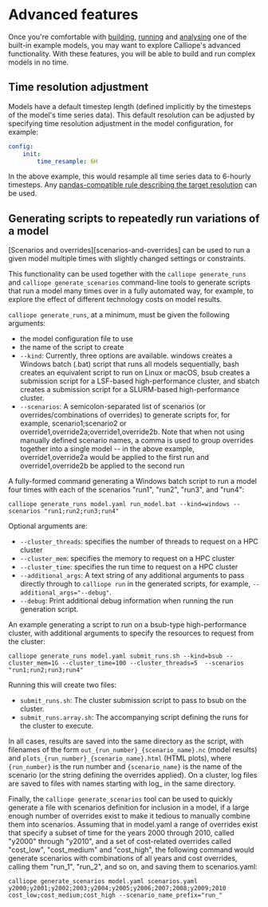 # Advanced features

Once you're comfortable with [building](building.md), [running](running.md) and [analysing](analysing.md) one of the built-in example models, you may want to explore Calliope's advanced functionality. With these features, you will be able to build and run complex models in no time.

## Time resolution adjustment

Models have a default timestep length (defined implicitly by the timesteps of the model's time series data). This default resolution can be adjusted by specifying time resolution adjustment in the model configuration, for example:

```yaml
config:
    init:
        time_resample: 6H
```

In the above example, this would resample all time series data to 6-hourly timesteps.
Any [pandas-compatible rule describing the target resolution](https://pandas.pydata.org/pandas-docs/stable/generated/pandas.DataFrame.resample.html) can be used.

## Generating scripts to repeatedly run variations of a model

[Scenarios and overrides][scenarios-and-overrides] can be used to run a given model multiple times with slightly changed settings or constraints.

This functionality can be used together with the `calliope generate_runs` and `calliope generate_scenarios` command-line tools to generate scripts that run a model many times over in a fully automated way, for example, to explore the effect of different technology costs on model results.

`calliope generate_runs`, at a minimum, must be given the following arguments:

* the model configuration file to use
* the name of the script to create
* `--kind`: Currently, three options are available. windows creates a Windows batch (.bat) script that runs all models sequentially, bash creates an equivalent script to run on Linux or macOS, bsub creates a submission script for a LSF-based high-performance cluster, and sbatch creates a submission script for a SLURM-based high-performance cluster.
* `--scenarios`: A semicolon-separated list of scenarios (or overrides/combinations of overrides) to generate scripts for, for example, scenario1;scenario2 or override1,override2a;override1,override2b. Note that when not using manually defined scenario names, a comma is used to group overrides together into a single model -- in the above example, override1,override2a would be applied to the first run and override1,override2b be applied to the second run

A fully-formed command generating a Windows batch script to run a model four times with each of the scenarios "run1", "run2", "run3", and "run4":

```shell
calliope generate_runs model.yaml run_model.bat --kind=windows --scenarios "run1;run2;run3;run4"
```

Optional arguments are:

* `--cluster_threads`: specifies the number of threads to request on a HPC cluster
* `--cluster_mem`: specifies the memory to request on a HPC cluster
* `--cluster_time`: specifies the run time to request on a HPC cluster
* `--additional_args`: A text string of any additional arguments to pass directly through to `calliope run` in the generated scripts, for example, `--additional_args="--debug"`.
* `--debug`: Print additional debug information when running the run generation script.

An example generating a script to run on a bsub-type high-performance cluster, with additional arguments to specify the resources to request from the cluster:

```shell
calliope generate_runs model.yaml submit_runs.sh --kind=bsub --cluster_mem=1G --cluster_time=100 --cluster_threads=5  --scenarios "run1;run2;run3;run4"
```

Running this will create two files:

* `submit_runs.sh`: The cluster submission script to pass to bsub on the cluster.
* `submit_runs.array.sh`: The accompanying script defining the runs for the cluster to execute.

In all cases, results are saved into the same directory as the script, with filenames of the form `out_{run_number}_{scenario_name}.nc` (model results) and `plots_{run_number}_{scenario_name}.html` (HTML plots), where `{run_number}` is the run number and `{scenario_name}` is the name of the scenario (or the string defining the overrides applied). On a cluster, log files are saved to files with names starting with log_ in the same directory.

Finally, the `calliope generate_scenarios` tool can be used to quickly generate a file with scenarios definition for inclusion in a model, if a large enough number of overrides exist to make it tedious to manually combine them into scenarios. Assuming that in model.yaml a range of overrides exist that specify a subset of time for the years 2000 through 2010, called "y2000" through "y2010", and a set of cost-related overrides called "cost_low", "cost_medium" and "cost_high", the following command would generate scenarios with combinations of all years and cost overrides, calling them "run_1", "run_2", and so on, and saving them to scenarios.yaml:

```shell
calliope generate_scenarios model.yaml scenarios.yaml y2000;y2001;y2002;2003;y2004;y2005;y2006;2007;2008;y2009;2010 cost_low;cost_medium;cost_high --scenario_name_prefix="run_"
```
